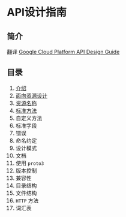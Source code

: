# API设计指南

## 简介

翻译 [Google Cloud Platform API Design Guide](https://cloud.google.com/apis/design/)

## 目录

1. [介绍](https://github.com/DeadWish/translation-api-design-guide/blob/master/src/introduction.md)
2. [面向资源设计](https://github.com/DeadWish/translation-api-design-guide/blob/master/src/resource-oriented-design.md)
3. [资源名称](https://github.com/DeadWish/translation-api-design-guide/blob/master/src/resource-names.md)
4. [标准方法](https://github.com/DeadWish/translation-api-design-guide/blob/master/src/standard-methods.md)
5. 自定义方法
6. 标准字段
7. 错误
8. 命名约定
9. 设计模式
10. 文档
11. 使用 `proto3`
12. 版本控制
13. 兼容性
14. 目录结构
15. 文件结构
16. `HTTP` 方法
17. 词汇表